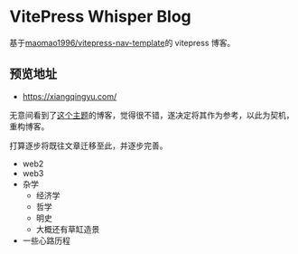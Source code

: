 # VitePress Whisper Blog

基于[maomao1996/vitepress-nav-template](https://github.com/maomao1996/vitepress-nav-template)的 vitepress 博客。

## 预览地址

- https://xiangqingyu.com/

无意间看到了[这个主题](https://github.com/maomao1996)的博客，觉得很不错，遂决定将其作为参考，以此为契机，重构博客。

打算逐步将既往文章迁移至此，并逐步完善。

- web2
- web3
- 杂学
  - 经济学
  - 哲学
  - 明史
  - 大概还有草缸造景
- 一些心路历程
